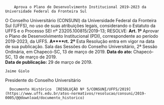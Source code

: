         Aprova o Plano de Desenvolvimento Institucional 2019-2023 da Universidade Federal da Fronteira Sul  

O Conselho Universitário (CONSUNI) da Universidade Federal da Fronteira Sul (UFFS), no uso de suas atribuições legais, considerando o Estatuto da UFFS e o Processo SEI nº 23205.100815/2019-13;   RESOLVE:   **Art. 1º** Aprovar o Plano de Desenvolvimento Institucional (PDI), correspondente ao período 2019-2023, da UFFS.   **A****rt.** **2º** Esta Resolução entra em vigor na data de sua publicação.    Sala das Sessões do Conselho Universitário, 2ª Sessão Ordinária, em Chapecó-SC, 13 de março de 2019.     **Data do ato:** Chapecó-SC, 13 de março de 2019.   
 **Data de publicação:**  29 de março de 2019. 

    Jaime Giolo   
 Presidente do Conselho Universitário 

      Documento Histórico  [RESOLUÇÃO Nº 5/CONSUNI/UFFS/2019](https://www.uffs.edu.br/atos-normativos/resolucao/consuni/2019-0005/@@download/documento_historico)     
      